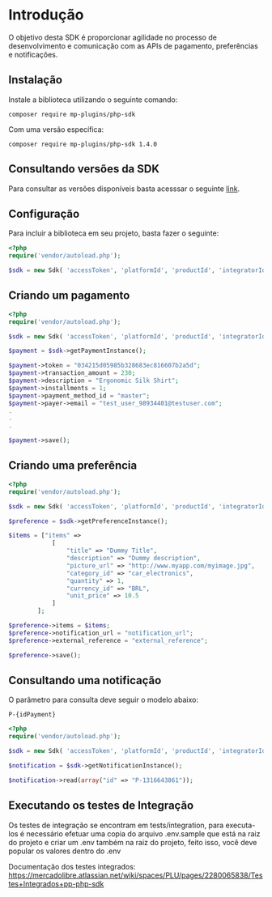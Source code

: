 # Introdução

O objetivo desta SDK é proporcionar agilidade no processo de desenvolvimento e comunicação com as APIs de pagamento, preferências e notificações.

## Instalação

Instale a biblioteca utilizando o seguinte comando:

`composer require mp-plugins/php-sdk`

Com uma versão específica:

`composer require mp-plugins/php-sdk 1.4.0`

## Consultando versões da SDK

Para consultar as versões disponíveis basta acesssar o seguinte [link](https://github.com/mercadopago/pp-php-sdk/tags).

## Configuração

Para incluir a biblioteca em seu projeto, basta fazer o seguinte:

```php
<?php
require('vendor/autoload.php');

$sdk = new Sdk( 'accessToken', 'platformId', 'productId', 'integratorId' );

```

## Criando um pagamento

```php
<?php
require('vendor/autoload.php');

$sdk = new Sdk( 'accessToken', 'platformId', 'productId', 'integratorId' );

$payment = $sdk->getPaymentInstance();

$payment->token = "034215d05985b328683ec816607b2a5d";
$payment->transaction_amount = 230;
$payment->description = "Ergonomic Silk Shirt";
$payment->installments = 1;
$payment->payment_method_id = "master";
$payment->payer->email = "test_user_98934401@testuser.com";
.
.
.

$payment->save();

```

## Criando uma preferência

```php
<?php
require('vendor/autoload.php');

$sdk = new Sdk( 'accessToken', 'platformId', 'productId', 'integratorId' );

$preference = $sdk->getPreferenceInstance();

$items = ["items" =>  
            [
                "title" => "Dummy Title",
                "description" => "Dummy description",
                "picture_url" => "http://www.myapp.com/myimage.jpg",
                "category_id" => "car_electronics",
                "quantity" => 1,
                "currency_id" => "BRL",
                "unit_price" => 10.5
            ]
        ];

$preference->items = $items;
$preference->notification_url = "notification_url";
$preference->external_reference = "external_reference";

$preference->save();

```

## Consultando uma notificação

O parâmetro para consulta deve seguir o modelo abaixo:

`P-{idPayment}`

```php
<?php
require('vendor/autoload.php');

$sdk = new Sdk( 'accessToken', 'platformId', 'productId', 'integratorId' );

$notification = $sdk->getNotificationInstance();

$notification->read(array("id" => "P-1316643861"));

```

## Executando os testes de Integração

Os testes de integração se encontram em tests/integration, para executa-los é necessário efetuar uma copia do arquivo .env.sample
que está na raiz do projeto e criar um .env também na raiz do projeto, feito isso, você deve popular os valores dentro do .env

Documentação dos testes integrados: https://mercadolibre.atlassian.net/wiki/spaces/PLU/pages/2280065838/Testes+Integrados+pp-php-sdk